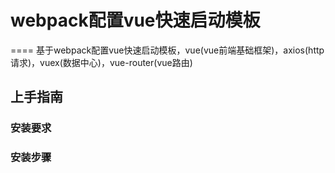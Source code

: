 # webpack配置vue快速启动模板
====
基于webpack配置vue快速启动模板，vue(vue前端基础框架)，axios(http请求)，vuex(数据中心)，vue-router(vue路由)
## 上手指南
### 安装要求
### 安装步骤
